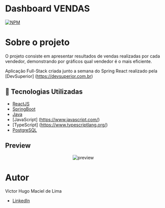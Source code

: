 # Dashboard VENDAS

[![NPM](https://img.shields.io/github/license/victorh5/bloodDonation)](https://github.com/victorh5/bloodDonation/blob/master/LICENSE)

# Sobre o projeto

O projeto consiste em apresentar resultados de vendas realizadas por cada vendedor, demonstrando por gráficos qual vendedor é o mais eficiente.

Aplicação Full-Stack criada junto a semana do Spring React realizado pela [DevSuperior] (https://devsuperior.com.br)

## :rocket: Tecnologias Utilizadas

- [ReactJS](https://pt-br.reactjs.org/)
- [SpringBoot](https://spring.io/projects/spring-boot)
- [Java](https://docs.oracle.com/en/java/)
- [JavaScript] (https://www.javascript.com/)
- [TypeScript] (https://www.typescriptlang.org/)
- [PostgreSQL](https://www.postgresql.org/)

## Preview

<p align="center">
<img src="frontend/src/assets/preview.gif" alt="preview">
</p>

# Autor

Victor Hugo Maciel de Lima

- [LinkedIn](https://www.linkedin.com/in/victorh5/)
